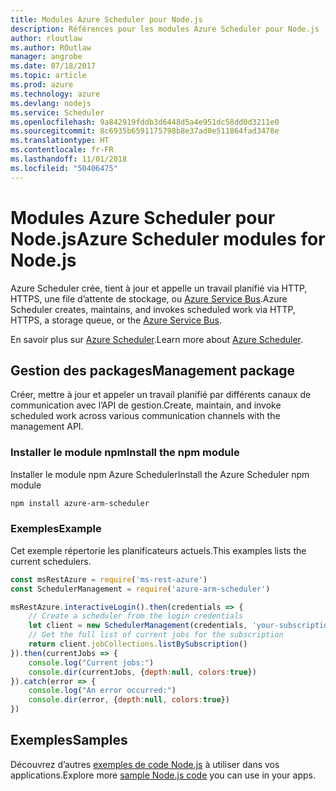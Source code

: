 ```yaml
---
title: Modules Azure Scheduler pour Node.js
description: Références pour les modules Azure Scheduler pour Node.js
author: rloutlaw
ms.author: ROutlaw
manager: angrobe
ms.date: 07/18/2017
ms.topic: article
ms.prod: azure
ms.technology: azure
ms.devlang: nodejs
ms.service: Scheduler
ms.openlocfilehash: 9a842919fddb3d6448d5a4e951dc58dd0d3211e0
ms.sourcegitcommit: 8c6935b6591175798b8e37ad0e511864fad3478e
ms.translationtype: HT
ms.contentlocale: fr-FR
ms.lasthandoff: 11/01/2018
ms.locfileid: "50406475"
---
```

# <a name="azure-scheduler-modules-for-nodejs"></a><span data-ttu-id="39c15-103">Modules Azure Scheduler pour Node.js</span><span class="sxs-lookup"><span data-stu-id="39c15-103">Azure Scheduler modules for Node.js</span></span>

<span data-ttu-id="39c15-104">Azure Scheduler crée, tient à jour et appelle un travail planifié via HTTP, HTTPS, une file d’attente de stockage, ou [Azure Service Bus](/azure/service-bus-messaging/service-bus-messaging-overview).</span><span class="sxs-lookup"><span data-stu-id="39c15-104">Azure Scheduler creates, maintains, and invokes scheduled work via HTTP, HTTPS, a storage queue, or the [Azure Service Bus](/azure/service-bus-messaging/service-bus-messaging-overview).</span></span>

<span data-ttu-id="39c15-105">En savoir plus sur [Azure Scheduler](/azure/scheduler/scheduler-intro).</span><span class="sxs-lookup"><span data-stu-id="39c15-105">Learn more about [Azure Scheduler](/azure/scheduler/scheduler-intro).</span></span>

## <a name="management-package"></a><span data-ttu-id="39c15-106">Gestion des packages</span><span class="sxs-lookup"><span data-stu-id="39c15-106">Management package</span></span>

<span data-ttu-id="39c15-107">Créer, mettre à jour et appeler un travail planifié par différents canaux de communication avec l’API de gestion.</span><span class="sxs-lookup"><span data-stu-id="39c15-107">Create, maintain, and invoke scheduled work across various communication channels with the management API.</span></span>

### <a name="install-the-npm-module"></a><span data-ttu-id="39c15-108">Installer le module npm</span><span class="sxs-lookup"><span data-stu-id="39c15-108">Install the npm module</span></span>

<span data-ttu-id="39c15-109">Installer le module npm Azure Scheduler</span><span class="sxs-lookup"><span data-stu-id="39c15-109">Install the Azure Scheduler npm module</span></span>

```bash
npm install azure-arm-scheduler
```

### <a name="example"></a><span data-ttu-id="39c15-110">Exemples</span><span class="sxs-lookup"><span data-stu-id="39c15-110">Example</span></span>

<span data-ttu-id="39c15-111">Cet exemple répertorie les planificateurs actuels.</span><span class="sxs-lookup"><span data-stu-id="39c15-111">This examples lists the current schedulers.</span></span>

```javascript
const msRestAzure = require('ms-rest-azure')
const SchedulerManagement = require('azure-arm-scheduler')

msRestAzure.interactiveLogin().then(credentials => {
    // Create a scheduler from the login credentials
    let client = new SchedulerManagement(credentials, 'your-subscription-id')
    // Get the full list of current jobs for the subscription
    return client.jobCollections.listBySubscription()
}).then(currentJobs => {
    console.log("Current jobs:")
    console.dir(currentJobs, {depth:null, colors:true})
}).catch(error => {
    console.log("An error occurred:")
    console.dir(error, {depth:null, colors:true})
})
```

## <a name="samples"></a><span data-ttu-id="39c15-112">Exemples</span><span class="sxs-lookup"><span data-stu-id="39c15-112">Samples</span></span>

<span data-ttu-id="39c15-113">Découvrez d’autres [exemples de code Node.js](https://azure.microsoft.com/resources/samples/?platform=nodejs) à utiliser dans vos applications.</span><span class="sxs-lookup"><span data-stu-id="39c15-113">Explore more [sample Node.js code](https://azure.microsoft.com/resources/samples/?platform=nodejs) you can use in your apps.</span></span>
